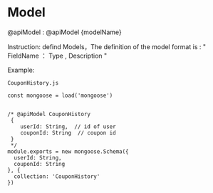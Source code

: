 # Model

@apiModel  :
@apiModel {modelName} 

Instruction: defind Models，The definition of the model  format is : " FieldName ： Type ,  Description " 


Example:

```
CouponHistory.js

const mongoose = load('mongoose')


/* @apiModel CouponHistory
 {
    userId: String,  // id of user
    couponId: String  // coupon id
 }
 */
module.exports = new mongoose.Schema({
  userId: String,
  couponId: String
}, {
  collection: 'CouponHistory'
})

```